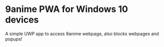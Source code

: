 # 9anime PWA for Windows 10 devices
A simple UWP app to access 9anime webpage, also blocks webpages and popups!

